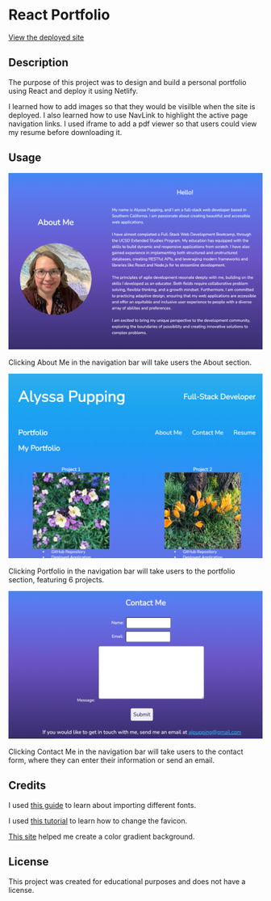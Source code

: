# React Portfolio

[View the deployed site](https://ajp-react-portfolio.netlify.app/)

## Description 

The purpose of this project was to design and build a personal portfolio using React and deploy it using Netlify. 

I learned how to add images so that they would be visilble when the site is deployed. I also learned how to use NavLink to highlight the active page navigation links. I used iframe to add a pdf viewer so that users could view my resume before downloading it. 


## Usage 
![Image](./assets/images/about-screenshot.png)

Clicking About Me in the navigation bar will take users the About section.


![Image](./assets/images/portfolio-screenshot.png)

Clicking Portfolio in the navigation bar will take users to the portfolio section, featuring 6 projects.


![Image](./assets/images/contact-screenshot.png)

Clicking Contact Me in the navigation bar will take users to the contact form, where they can enter their information or send an email. 


## Credits 

I used [this guide](https://ncoughlin.com/posts/react-fonts-with-fontsource/) to learn about importing different fonts. 

I used [this tutorial](https://medium.com/@leahcardoz/how-to-change-the-favicon-title-of-your-react-app-in-5-minutes-9163e023b8d2) to learn how to change the favicon. 

[This site](https://mycolor.space/gradient3?ori=to+bottom&hex=%233FAEEE&hex2=%237D62EA&hex3=%23362A69&submit=submit) helped me create a color gradient background. 

## License

This project was created for educational purposes and does not have a license. 